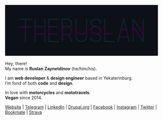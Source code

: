 <picture>
  <source media="(prefers-color-scheme: dark)" srcset="assets/GitHub-Dark.png">
  <source media="(prefers-color-scheme: light)" srcset="assets/GitHub-Light.png">
  <img alt="theRuslan logo" src="assets/GitHub-Dark.png">
</picture>


Hey, there!\
My name is **Ruslan Zaynetdinov** (he/him/his).


I am **web developer** & **design engineer** based in Yekaterinburg.\
I’m fond of both **code** and **design**.


In love with **motorcycles** and **mototravels**.\
**Vegan** since 2014.


[Website](https://theruslan.ru/) |
[Telegram](https://t.me/theruslan) |
[LinkedIn](https://www.linkedin.com/in/ruslanzaynetdinov) |
[Drupal.org](https://www.drupal.org/u/theruslan) |
[Facebook](https://www.facebook.com/theruslan.ru/) |
[Instagram](https://instagram.com/theruslan) |
[Twitter](https://twitter.com/The__Ruslan) |
[Bookmate](https://bookmate.com/@TheRuslan) |
[Strava](https://www.strava.com/athletes/theruslan)
